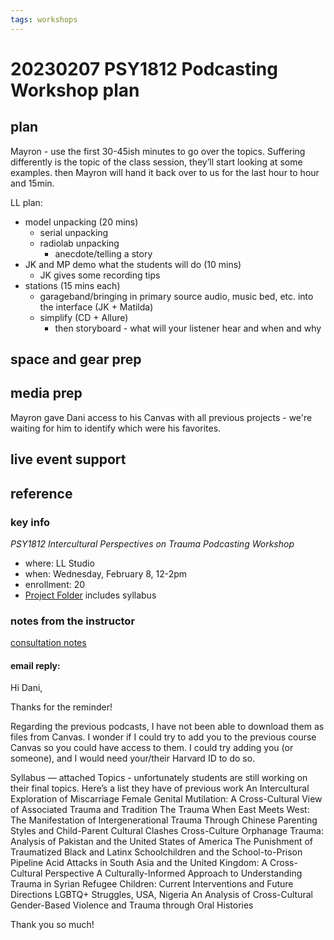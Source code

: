 ```yaml
---
tags: workshops
---
```

# 20230207 PSY1812 Podcasting Workshop plan

## plan
Mayron - use the first 30-45ish minutes to go over the topics. Suffering differently is the topic of the class session, they’ll start looking at some examples. then Mayron will hand it back over to us for the last hour to hour and 15min.

LL plan:
* model unpacking (20 mins)
    * serial unpacking
    * radiolab unpacking
        * anecdote/telling a story
* JK and MP demo what the students will do (10 mins)
    * JK gives some recording tips
* stations (15 mins each)
    *  garageband/bringing in primary source audio, music bed, etc. into the interface (JK + Matilda)
    *  simplify (CD + Allure)
        *  then storyboard - what will your listener hear and when and why

## space and gear prep
## media prep
Mayron gave Dani access to his Canvas with all previous projects - we're waiting for him to identify which were his favorites.
## live event support
## reference
### key info
*PSY1812 Intercultural Perspectives on Trauma Podcasting Workshop*
* where: LL Studio
* when: Wednesday, February 8, 12-2pm
* enrollment: 20
* [Project Folder](https://drive.google.com/drive/folders/1kX89k6kDSrnNLcK-Pl2RMW9Rh1po6Esx) includes syllabus

### notes from the instructor
[consultation notes](https://docs.google.com/document/d/1lEbSMfiiUufFfCAdffPsm3cNwqlHw_TXSG2LF8ySh88/edit#heading=h.kd1hoxbq7aow)

#### email reply:
Hi Dani,

Thanks for the reminder!

Regarding the previous podcasts, I have not been able to download them as files from Canvas. I wonder if I could try to add you to the previous course Canvas so you could have access to them. I could try adding you (or someone), and I would need your/their Harvard ID to do so.

Syllabus — attached
Topics - unfortunately students are still working on their final topics. Here’s a list they have of previous work
An Intercultural Exploration of Miscarriage 
Female Genital Mutilation: A Cross-Cultural View of Associated Trauma and Tradition
The Trauma When East Meets West: The Manifestation of Intergenerational Trauma Through Chinese Parenting Styles and Child-Parent Cultural Clashes
Cross-Culture Orphanage Trauma: Analysis of Pakistan and the United States of America
The Punishment of Traumatized Black and Latinx Schoolchildren and the School-to-Prison Pipeline
Acid Attacks in South Asia and the United Kingdom: A Cross-Cultural Perspective
A Culturally-Informed Approach to Understanding Trauma in Syrian Refugee Children: Current Interventions and Future Directions
LGBTQ+ Struggles, USA, Nigeria
An Analysis of Cross-Cultural Gender-Based Violence and Trauma through Oral Histories

Thank you so much!